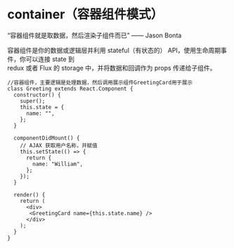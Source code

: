 # container（容器组件模式）

“容器组件就是取数据，然后渲染子组件而已” —— Jason Bonta

容器组件是你的数据或逻辑层并利用 stateful（有状态的） API，使用生命周期事件，你可以连接 state 到\
redux 或者 Flux 的 storage 中，并将数据和回调作为 props 传递给子组件。

```
//容器组件，主要逻辑是处理数据，然后调用展示组件GreetingCard用于展示
class Greeting extends React.Component {
  constructor() {
    super();
    this.state = {
      name: "",
    };
  }

  componentDidMount() {
    // AJAX 获取用户名称，并赋值
    this.setState(() => {
      return {
        name: "William",
      };
    });
  }

  render() {
    return (
      <div>
       <GreetingCard name={this.state.name} />
      </div>
    );
  }
}
```

## &#x20;<a href="#zqmmk" id="zqmmk"></a>
